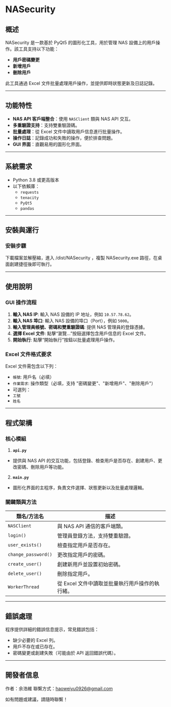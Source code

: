 # NASecurity

## 概述
NASecurity 是一款基於 PyQt5 的圖形化工具，用於管理 NAS 設備上的用戶操作。該工具支持以下功能：
- **用戶密碼變更**
- **新增用戶**
- **刪除用戶**

此工具通過 Excel 文件批量處理用戶操作，並提供即時狀態更新及日誌記錄。

---

## 功能特性
- **NAS API 客戶端整合**：使用 `NASClient` 類與 NAS API 交互。
- **多重驗證支持**：支持雙重驗證碼。
- **批量處理**：從 Excel 文件中讀取用戶信息進行批量操作。
- **操作日誌**：記錄成功和失敗的操作，便於排查問題。
- **GUI 界面**：直觀易用的圖形化界面。

---

## 系統需求
- Python 3.8 或更高版本
- 以下依賴庫：
  - `requests`
  - `tenacity`
  - `PyQt5`
  - `pandas`

---

## 安裝與運行

### 安裝步驟
下載檔案並解壓縮，進入 /dist/NASecurity ，複製 NASecurity.exe 路徑，在桌面創建捷徑後即可執行。

---

## 使用說明

### GUI 操作流程
1. **輸入 NAS IP**: 輸入 NAS 設備的 IP 地址，例如 `10.57.78.62`。
2. **輸入 NAS 埠口**: 輸入 NAS 設備的埠口（Port），例如 `5000`。
3. **輸入管理員帳號、密碼和雙重驗證碼**: 提供 NAS 管理員的登錄憑據。
4. **選擇 Excel 文件**: 點擊“瀏覽...”按鈕選擇包含用戶信息的 Excel 文件。
5. **開始執行**: 點擊“開始執行”按鈕以批量處理用戶操作。

### Excel 文件格式要求
Excel 文件需包含以下列：
- `帳號`: 用戶名（必填）
- `作業需求`: 操作類型（必填，支持 "密碼變更"、"新增用戶"、"刪除用戶"）
- 可選列：
- `工號`
- `姓名`

---

## 程式架構

### 核心模組
1. **`api.py`**
- 提供與 NAS API 的交互功能，包括登錄、檢查用戶是否存在、創建用戶、更改密碼、刪除用戶等功能。

2. **`main.py`**
- 圖形化界面的主程序，負責文件選擇、狀態更新以及批量處理邏輯。

### 關鍵類與方法
| 類名/方法名          | 描述                                     |
|---------------------|----------------------------------------|
| `NASClient`         | 與 NAS API 通信的客戶端類。                  |
| `login()`           | 管理員登錄方法，支持雙重驗證。                   |
| `user_exists()`     | 檢查指定用戶是否存在。                        |
| `change_password()` | 更改指定用戶的密碼。                        |
| `create_user()`     | 創建新用戶並設置初始密碼。                    |
| `delete_user()`     | 刪除指定用戶。                            |
| `WorkerThread`      | 從 Excel 文件中讀取並批量執行用戶操作的執行緒。     |

---

## 錯誤處理
程序提供詳細的錯誤信息提示，常見錯誤包括：
- 缺少必要的 Excel 列。
- 用戶不存在或已存在。
- 密碼變更或創建失敗（可能由於 API 返回錯誤代碼）。

---

## 開發者信息
作者：余浩維 
聯繫方式：haoweiyu0926@gmail.com  

如有問題或建議，請隨時聯繫！

